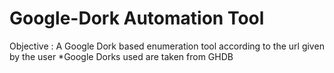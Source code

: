 # Google-Dork Automation Tool 

Objective : A Google Dork based enumeration tool according to the url given by the user 
*Google Dorks used are taken from GHDB
